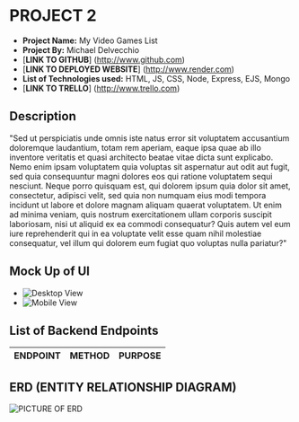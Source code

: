 # PROJECT 2

- **Project Name:** My Video Games List
- **Project By:** Michael Delvecchio
- [**LINK TO GITHUB**] (http://www.github.com)
- [**LINK TO DEPLOYED WEBSITE**] (http://www.render.com)
- **List of Technologies used:** HTML, JS, CSS, Node, Express, EJS, Mongo
- [**LINK TO TRELLO**] (http://www.trello.com)


## Description

"Sed ut perspiciatis unde omnis iste natus error sit voluptatem accusantium doloremque laudantium, totam rem aperiam, eaque ipsa quae ab illo inventore veritatis et quasi architecto beatae vitae dicta sunt explicabo. Nemo enim ipsam voluptatem quia voluptas sit aspernatur aut odit aut fugit, sed quia consequuntur magni dolores eos qui ratione voluptatem sequi nesciunt. Neque porro quisquam est, qui dolorem ipsum quia dolor sit amet, consectetur, adipisci velit, sed quia non numquam eius modi tempora incidunt ut labore et dolore magnam aliquam quaerat voluptatem. Ut enim ad minima veniam, quis nostrum exercitationem ullam corporis suscipit laboriosam, nisi ut aliquid ex ea commodi consequatur? Quis autem vel eum iure reprehenderit qui in ea voluptate velit esse quam nihil molestiae consequatur, vel illum qui dolorem eum fugiat quo voluptas nulla pariatur?"

## Mock Up of UI

- ![Desktop View](http://imgur.com)
- ![Mobile View](http://imgur.com)

## List of Backend Endpoints

|ENDPOINT | METHOD | PURPOSE |
|---------|--------|---------|

## ERD (ENTITY RELATIONSHIP DIAGRAM)

![PICTURE OF ERD](http://imgur.com)